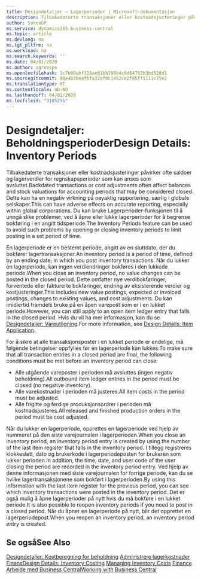 ```yaml
---
title: Designdetaljer – Lagerperioder | Microsoft-dokumentasjon
description: Tilbakedaterte transaksjoner eller kostnadsjusteringer påvirker ofte saldoer og lagerverdier for regnskapsperioder som kan anses som avsluttet. Dette kan ha en negativ virkning på nøyaktig rapportering, særlig i globale selskaper. Du kan bruke Lagerperioder-funksjonen til å unngå slike problemer, ved å åpne eller lukke lagerperioder for å begrense bokføring i en angitt tidsperiode.
author: SorenGP
ms.service: dynamics365-business-central
ms.topic: article
ms.devlang: na
ms.tgt_pltfrm: na
ms.workload: na
ms.search.keywords: ''
ms.date: 04/01/2020
ms.author: sgroespe
ms.openlocfilehash: 3c7b00ebf328ae61bb298b4c9d64762b3bd528d1
ms.sourcegitcommit: 88e4b30eaf6fa32af0c1452ce2f85ff1111c75e2
ms.translationtype: HT
ms.contentlocale: nb-NO
ms.lasthandoff: 04/01/2020
ms.locfileid: "3185255"
---
```

# <a name="design-details-inventory-periods"></a><span data-ttu-id="f1daa-105">Designdetaljer: Beholdningsperioder</span><span class="sxs-lookup"><span data-stu-id="f1daa-105">Design Details: Inventory Periods</span></span>
<span data-ttu-id="f1daa-106">Tilbakedaterte transaksjoner eller kostnadsjusteringer påvirker ofte saldoer og lagerverdier for regnskapsperioder som kan anses som avsluttet.</span><span class="sxs-lookup"><span data-stu-id="f1daa-106">Backdated transactions or cost adjustments often affect balances and stock valuations for accounting periods that may be considered closed.</span></span> <span data-ttu-id="f1daa-107">Dette kan ha en negativ virkning på nøyaktig rapportering, særlig i globale selskaper.</span><span class="sxs-lookup"><span data-stu-id="f1daa-107">This can have adverse effects on accurate reporting, especially within global corporations.</span></span> <span data-ttu-id="f1daa-108">Du kan bruke Lagerperioder-funksjonen til å unngå slike problemer, ved å åpne eller lukke lagerperioder for å begrense bokføring i en angitt tidsperiode.</span><span class="sxs-lookup"><span data-stu-id="f1daa-108">The Inventory Periods feature can be used to avoid such problems by opening or closing inventory periods to limit posting in a set period of time.</span></span>  

 <span data-ttu-id="f1daa-109">En lagerperiode er en bestemt periode, angitt av en sluttdato, der du bokfører lagertransaksjoner.</span><span class="sxs-lookup"><span data-stu-id="f1daa-109">An inventory period is a period of time, defined by an ending date, in which you post inventory transactions.</span></span> <span data-ttu-id="f1daa-110">Når du lukker en lagerperiode, kan ingen verdiendringer bokføres i den lukkede periode.</span><span class="sxs-lookup"><span data-stu-id="f1daa-110">When you close an inventory period, no value changes can be posted in the closed period.</span></span> <span data-ttu-id="f1daa-111">Dette omfatter nye verdibokføringer, forventede eller fakturerte bokføringer, endring av eksisterende verdier og kostjusteringer.</span><span class="sxs-lookup"><span data-stu-id="f1daa-111">This includes new value postings, expected or invoiced postings, changes to existing values, and cost adjustments.</span></span> <span data-ttu-id="f1daa-112">Du kan imidlertid framdels bruke på en åpen varepost som er i en lukket periode.</span><span class="sxs-lookup"><span data-stu-id="f1daa-112">However, you can still apply to an open item ledger entry that falls in the closed period.</span></span> <span data-ttu-id="f1daa-113">Hvis du vil ha mer informasjon, kan du se [Designdetaljer: Vareutligning](design-details-item-application.md).</span><span class="sxs-lookup"><span data-stu-id="f1daa-113">For more information, see [Design Details: Item Application](design-details-item-application.md).</span></span>  

 <span data-ttu-id="f1daa-114">For å sikre at alle transaksjonsposter i en lukket periode er endelige, må følgende betingelser oppfylles før en lagerperiode kan lukkes:</span><span class="sxs-lookup"><span data-stu-id="f1daa-114">To make sure that all transaction entries in a closed period are final, the following conditions must be met before an inventory period can close:</span></span>  

-   <span data-ttu-id="f1daa-115">Alle utgående vareposter i perioden må avsluttes (ingen negativ beholdning).</span><span class="sxs-lookup"><span data-stu-id="f1daa-115">All outbound item ledger entries in the period must be closed (no negative inventory).</span></span>  
-   <span data-ttu-id="f1daa-116">Alle varekostnader i perioden må justeres.</span><span class="sxs-lookup"><span data-stu-id="f1daa-116">All item costs in the period must be adjusted.</span></span>  
-   <span data-ttu-id="f1daa-117">Alle frigitte og ferdige produksjonsordrer i perioden må kostnadsjusteres.</span><span class="sxs-lookup"><span data-stu-id="f1daa-117">All released and finished production orders in the period must be cost adjusted.</span></span>  

 <span data-ttu-id="f1daa-118">Når du lukker en lagerperiode, opprettes en lagerperiode ved hjelp av nummeret på den siste varejournalen i lagerperioden.</span><span class="sxs-lookup"><span data-stu-id="f1daa-118">When you close an inventory period, an inventory period entry is created by using the number of the last item register that falls in the inventory period.</span></span> <span data-ttu-id="f1daa-119">I tillegg registreres klokkeslett, dato og brukerkode i lagerperiodeposten for brukeren som lukker perioden.</span><span class="sxs-lookup"><span data-stu-id="f1daa-119">In addition, the time, date, and user code of the user closing the period are recorded in the inventory period entry.</span></span> <span data-ttu-id="f1daa-120">Ved hjelp av denne informasjonen med siste varejournalen for forrige periode, kan du se hvilke lagertransaksjonene som bokført i lagerperioden.</span><span class="sxs-lookup"><span data-stu-id="f1daa-120">By using this information with the last item register for the previous period, you can see which inventory transactions were posted in the inventory period.</span></span> <span data-ttu-id="f1daa-121">Det er også mulig å åpne lagerperioder på nytt hvis du må bokføre i en lukket periode.</span><span class="sxs-lookup"><span data-stu-id="f1daa-121">It is also possible to reopen inventory periods if you need to post in a closed period.</span></span> <span data-ttu-id="f1daa-122">Når du åpner en lagerperiode på nytt, blir det opprettet en lagerperiodepost.</span><span class="sxs-lookup"><span data-stu-id="f1daa-122">When you reopen an inventory period, an inventory period entry is created.</span></span>  

## <a name="see-also"></a><span data-ttu-id="f1daa-123">Se også</span><span class="sxs-lookup"><span data-stu-id="f1daa-123">See Also</span></span>  
 <span data-ttu-id="f1daa-124">[Designdetaljer: Kostberegning for beholdning](design-details-inventory-costing.md) [Administrere lagerkostnader](finance-manage-inventory-costs.md) [Finans](finance.md)</span><span class="sxs-lookup"><span data-stu-id="f1daa-124">[Design Details: Inventory Costing](design-details-inventory-costing.md) [Managing Inventory Costs](finance-manage-inventory-costs.md) [Finance](finance.md)</span></span>  
 [<span data-ttu-id="f1daa-125">Arbeide med Business Central</span><span class="sxs-lookup"><span data-stu-id="f1daa-125">Working with Business Central</span></span>](ui-work-product.md)
